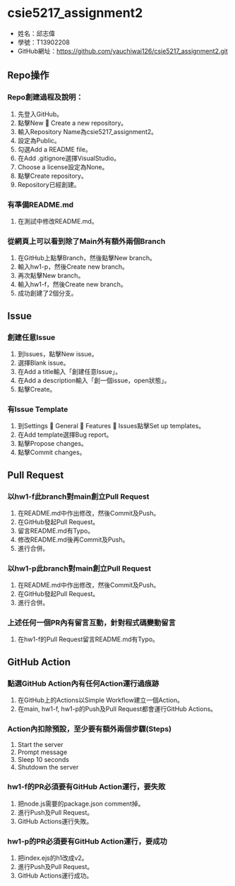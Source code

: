 # csie5217_assignment2
- 姓名：邱志偉
- 學號：T13902208
- GitHub網址：https://github.com/yauchiwai126/csie5217_assignment2.git

## Repo操作
### Repo創建過程及說明：
1.	先登入GitHub。
2.	點擊New  Create a new repository。
3.	輸入Repository Name為csie5217_assignment2。
4.	設定為Public。
5.	勾選Add a README file。
6.	在Add .gitignore選擇VisualStudio。
7.	Choose a license設定為None。
8.	點擊Create repository。
9.	Repository已經創建。
### 有準備README.md
1.	在測試中修改README.md。
### 從網頁上可以看到除了Main外有額外兩個Branch
1.	在GitHub上點擊Branch，然後點擊New branch。
2.	輸入hw1-p，然後Create new branch。
3.	再次點擊New branch。
4.	輸入hw1-f，然後Create new branch。
5.	成功創建了2個分支。

## Issue
### 創建任意Issue
1.	到Issues，點擊New issue。
2.	選擇Blank issue。
3.	在Add a title輸入「創建任意Issue」。
4.	在Add a description輸入「創一個issue，open狀態」。
5.	點擊Create。
### 有Issue Template
1.	到Settings  General  Features  Issues點擊Set up templates。
2.	在Add template選擇Bug report。
3.	點擊Propose changes。
4.	點擊Commit changes。

## Pull Request
### 以hw1-f此branch對main創立Pull Request
1.	在README.md中作出修改，然後Commit及Push。
2.	在GitHub發起Pull Request。
3.	留言README.md有Typo。
4.	修改README.md後再Commit及Push。
5.	進行合併。
### 以hw1-p此branch對main創立Pull Request
1.	在README.md中作出修改，然後Commit及Push。
2.	在GitHub發起Pull Request。
3.	進行合併。
### 上述任何一個PR內有留言互動，針對程式碼變動留言
1.	在hw1-f的Pull Request留言README.md有Typo。

## GitHub Action
### 點選GitHub Action內有任何Action運行過痕跡
1.	在GitHub上的Actions以Simple Workflow建立一個Action。
2.	在main, hw1-f, hw1-p的Push及Pull Request都會運行GitHub Actions。
### Action內扣除預設，至少要有額外兩個步驟(Steps)
1.	Start the server
2.	Prompt message
3.	Sleep 10 seconds
4.	Shutdown the server
### hw1-f的PR必須要有GitHub Action運行，要失敗
1.	把node.js需要的package.json comment掉。
2.	進行Push及Pull Request。
3.	GitHub Actions運行失敗。
### hw1-p的PR必須要有GitHub Action運行，要成功
1.	把index.ejs的h1改成v2。
2.	進行Push及Pull Request。
3.	GitHub Actions運行成功。
